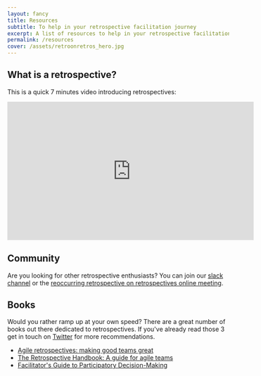 ```yaml
---
layout: fancy
title: Resources
subtitle: To help in your retrospective facilitation journey
excerpt: A list of resources to help in your retrospective facilitation journey
permalink: /resources
cover: /assets/retroonretros_hero.jpg
---
```


## What is a retrospective?

This is a quick 7 minutes video introducing retrospectives:

<iframe width="560" height="315" src="https://www.youtube.com/embed/tXFxwFvi7vw" frameborder="0" allow="accelerometer; autoplay; encrypted-media; gyroscope; picture-in-picture" allowfullscreen></iframe>

## Community

Are you looking for other retrospective enthusiasts? You can join our [slack channel](/slack) or the [reoccurring retrospective on retrospectives online meeting](/retro-on-retros).

## Books

Would you rather ramp up at your own speed? There are a great number of books out there dedicated to retrospectives. If you've already read those 3 get in touch on [Twitter](https://twitter.com/tirfpodcast) for more recommendations.

* [Agile retrospectives: making good teams great](https://www.goodreads.com/book/show/721338.Agile_Retrospectives)
* [The Retrospective Handbook: A guide for agile teams](https://www.goodreads.com/book/show/15804334-the-retrospective-handbook)
* [Facilitator's Guide to Participatory Decision-Making](https://www.goodreads.com/book/show/927064.Facilitator_s_Guide_to_Participatory_Decision_Making)